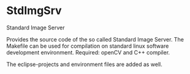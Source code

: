 # StdImgSrv
Standard Image Server 

Provides the source code of the so called Standard Image Server.
The Makefile can be used for compilation on standard linux software development environment.
Required: openCV and C++ compiler.

The eclipse-projects and environment files are added as well.
